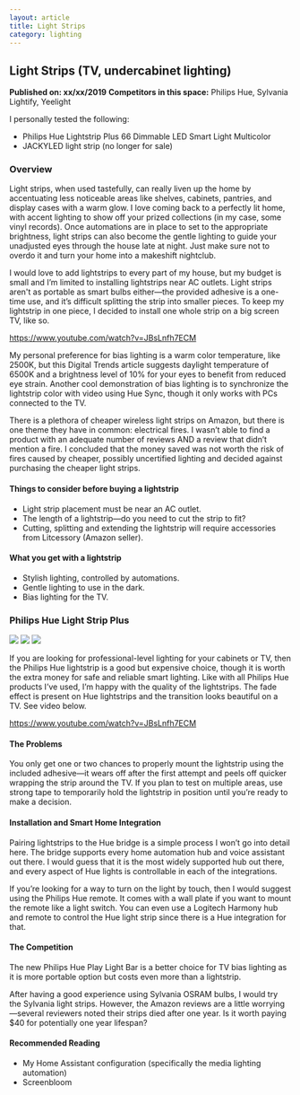 ```yaml
---
layout: article
title: Light Strips
category: lighting
---
```


## Light Strips (TV, undercabinet lighting)
**Published on: xx/xx/2019**
**Competitors in this space:** Philips Hue, Sylvania Lightify, Yeelight

I personally tested the following:

- Philips Hue Lightstrip Plus 66 Dimmable LED Smart Light Multicolor
- JACKYLED light strip (no longer for sale)

### Overview
Light strips, when used tastefully, can really liven up the home by accentuating less noticeable areas like shelves, cabinets, pantries, and display cases with a warm glow. I love coming back to a perfectly lit home, with accent lighting to show off your prized collections (in my case, some vinyl records). Once automations are in place to set to the appropriate brightness, light strips can also become the gentle lighting to guide your unadjusted eyes through the house late at night. Just make sure not to overdo it and turn your home into a makeshift nightclub. 

I would love to add lightstrips to every part of my house, but my budget is small and I’m limited to installing lightstrips near AC outlets. Light strips aren't as portable as smart bulbs either—the provided adhesive is a one-time use, and it’s difficult splitting the strip into smaller pieces. To keep my lightstrip in one piece, I decided to install one whole strip on a big screen TV, like so.


https://www.youtube.com/watch?v=JBsLnfh7ECM


My personal preference for bias lighting is a warm color temperature, like 2500K, but this Digital Trends article suggests daylight temperature of 6500K and a brightness level of 10% for your eyes to benefit from reduced eye strain. Another cool demonstration of bias lighting is to synchronize the lightstrip color with video using Hue Sync, though it only works with PCs connected to the TV.

There is a plethora of cheaper wireless light strips on Amazon, but there is one theme they have in common: electrical fires. I wasn’t able to find a product with an adequate number of reviews AND a review that didn’t mention a fire. I concluded that the money saved was not worth the risk of fires caused by cheaper, possibly uncertified lighting and decided against purchasing the cheaper light strips.

#### Things to consider before buying a lightstrip

- Light strip placement must be near an AC outlet.
- The length of a lightstrip—do you need to cut the strip to fit?
- Cutting, splitting and extending the lightstrip will require accessories from Litcessory (Amazon seller).

#### What you get with a lightstrip

- Stylish lighting, controlled by automations.
- Gentle lighting to use in the dark.
- Bias lighting for the TV.

### Philips Hue Light Strip Plus
![](https://d2mxuefqeaa7sj.cloudfront.net/s_6F2D06D13ED5B646A7B3ABF92554F4B018DC3C58310A9D7A5EC1772E423FF837_1551155659727_whitespace.png)
![](https://d2mxuefqeaa7sj.cloudfront.net/s_6F2D06D13ED5B646A7B3ABF92554F4B018DC3C58310A9D7A5EC1772E423FF837_1551155409257_Philips_hue_logo.png)
![](https://d2mxuefqeaa7sj.cloudfront.net/s_6F2D06D13ED5B646A7B3ABF92554F4B018DC3C58310A9D7A5EC1772E423FF837_1551155647666_lightstrip-hue-photo.jpg)


If you are looking for professional-level lighting for your cabinets or TV, then the Philips Hue lightstrip is a good but expensive choice, though it is worth the extra money for safe and reliable smart lighting. Like with all Philips Hue products I’ve used, I’m happy with the quality of the lightstrips. The fade effect is present on Hue lightstrips and the transition looks beautiful on a TV. See video below.


https://www.youtube.com/watch?v=JBsLnfh7ECM

#### The Problems
You only get one or two chances to properly mount the lightstrip using the included adhesive—it wears off after the first attempt and peels off quicker wrapping the strip around the TV. If you plan to test on multiple areas, use strong tape to temporarily hold the lightstrip in position until you’re ready to make a decision. 

#### Installation and Smart Home Integration
Pairing lightstrips to the Hue bridge is a simple process I won’t go into detail here. The bridge supports every home automation hub and voice assistant out there. I would guess that it is the most widely supported hub out there, and every aspect of Hue lights is controllable in each of the integrations.

If you’re looking for a way to turn on the light by touch, then I would suggest using the Philips Hue remote. It comes with a wall plate if you want to mount the remote like a light switch.  You can even use a Logitech Harmony hub and remote to control the Hue light strip since there is a Hue integration for that.



#### The Competition
The new Philips Hue Play Light Bar is a better choice for TV bias lighting as it is more portable option but costs even more than a lightstrip. 

After having a good experience using Sylvania OSRAM bulbs, I would try the Sylvania light strips. However, the Amazon reviews are a little worrying—several reviewers noted their strips died after one year. Is it worth paying $40 for potentially one year lifespan?

#### Recommended Reading

- My Home Assistant configuration (specifically the media lighting automation)
- Screenbloom